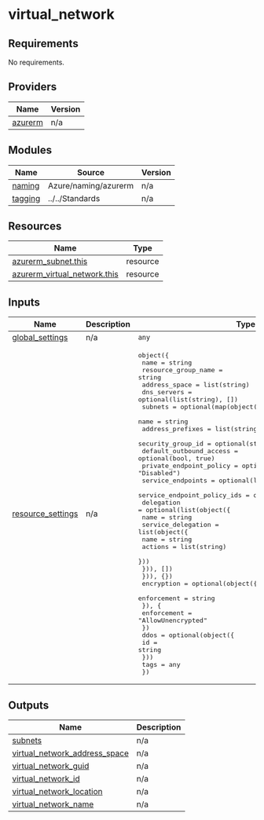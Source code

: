 # virtual_network

<!-- BEGINNING OF PRE-COMMIT-TERRAFORM DOCS HOOK -->
## Requirements

No requirements.

## Providers

| Name | Version |
|------|---------|
| <a name="provider_azurerm"></a> [azurerm](#provider\_azurerm) | n/a |

## Modules

| Name | Source | Version |
|------|--------|---------|
| <a name="module_naming"></a> [naming](#module\_naming) | Azure/naming/azurerm | n/a |
| <a name="module_tagging"></a> [tagging](#module\_tagging) | ../../Standards | n/a |

## Resources

| Name | Type |
|------|------|
| [azurerm_subnet.this](https://registry.terraform.io/providers/hashicorp/azurerm/latest/docs/resources/subnet) | resource |
| [azurerm_virtual_network.this](https://registry.terraform.io/providers/hashicorp/azurerm/latest/docs/resources/virtual_network) | resource |

## Inputs

| Name | Description | Type | Default | Required |
|------|-------------|------|---------|:--------:|
| <a name="input_global_settings"></a> [global\_settings](#input\_global\_settings) | n/a | `any` | n/a | yes |
| <a name="input_resource_settings"></a> [resource\_settings](#input\_resource\_settings) | n/a | <pre>object({<br/>    name                = string<br/>    resource_group_name = string<br/>    address_space       = list(string)<br/>    dns_servers         = optional(list(string), [])<br/>    subnets = optional(map(object({<br/>      name                        = string<br/>      address_prefixes            = list(string)<br/>      security_group_id           = optional(string, "")<br/>      default_outbound_access     = optional(bool, true)<br/>      private_endpoint_policy     = optional(string, "Disabled")<br/>      service_endpoints           = optional(list(string), [])<br/>      service_endpoint_policy_ids = optional(list(string), [])<br/>      delegation = optional(list(object({<br/>        name = string<br/>        service_delegation = list(object({<br/>          name    = string<br/>          actions = list(string)<br/>        }))<br/>      })), [])<br/>    })), {})<br/>    encryption = optional(object({<br/>      enforcement = string<br/>      }), {<br/>      enforcement = "AllowUnencrypted"<br/>    })<br/>    ddos = optional(object({<br/>      id = string<br/>    }))<br/>    tags = any<br/>  })</pre> | n/a | yes |

## Outputs

| Name | Description |
|------|-------------|
| <a name="output_subnets"></a> [subnets](#output\_subnets) | n/a |
| <a name="output_virtual_network_address_space"></a> [virtual\_network\_address\_space](#output\_virtual\_network\_address\_space) | n/a |
| <a name="output_virtual_network_guid"></a> [virtual\_network\_guid](#output\_virtual\_network\_guid) | n/a |
| <a name="output_virtual_network_id"></a> [virtual\_network\_id](#output\_virtual\_network\_id) | n/a |
| <a name="output_virtual_network_location"></a> [virtual\_network\_location](#output\_virtual\_network\_location) | n/a |
| <a name="output_virtual_network_name"></a> [virtual\_network\_name](#output\_virtual\_network\_name) | n/a |
<!-- END OF PRE-COMMIT-TERRAFORM DOCS HOOK -->
